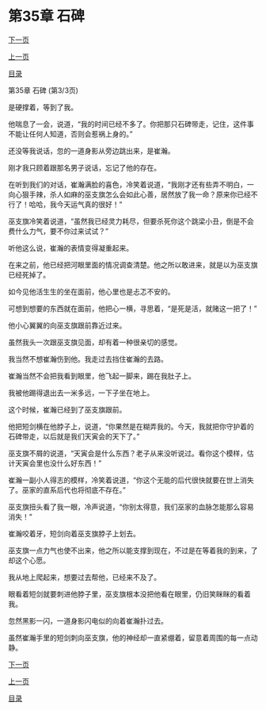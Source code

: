 <h1>第35章    石碑</h1>
            <div><p><a href="./0105_%E7%AC%AC36%E7%AB%A0_%E6%9C%A8%E5%A4%B4%E4%BA%BA.md">下一页</a></p><p><a href="./0103_%E7%AC%AC35%E7%AB%A0_%E7%9F%B3%E7%A2%91.md">上一页</a></p><p><a href="../">目录</a></p></div>
            <div><p>第35章    石碑 (第3/3页)</p><p>是硬撑着，等到了我。</p><p>他喘息了一会，说道，“我的时间已经不多了。你把那只石碑带走，记住，这件事不能让任何人知道，否则会惹祸上身的。”</p><p>还没等我说话，忽的一道身影从旁边跳出来，是崔瀚。</p><p>刚才我只顾着跟那名男子说话，忘记了他的存在。</p><p>在听到我们的对话，崔瀚满脸的喜色，冷笑着说道，“我刚才还有些弄不明白，一向心狠手辣，杀人如麻的巫支旗怎么会如此心善，居然放了我一命？原来你已经不行了！哈哈，我今天运气真的很好！”</p><p>巫支旗冷笑着说道，“虽然我已经灵力耗尽，但要杀死你这个跳梁小丑，倒是不会费什么力气，要不你过来试试？”</p><p>听他这么说，崔瀚的表情变得凝重起来。</p><p>在来之前，他已经把河眼里面的情况调查清楚。他之所以敢进来，就是以为巫支旗已经死掉了。</p><p>如今见他活生生的坐在面前，他心里也是忐忑不安的。</p><p>可想到想要的东西就在面前，他把心一横，寻思着，“是死是活，就赌这一把了！”</p><p>他小心翼翼的向巫支旗跟前靠近过来。</p><p>虽然我头一次跟巫支旗见面，却有着一种很亲切的感觉。</p><p>我当然不想崔瀚伤到他。我走过去挡住崔瀚的去路。</p><p>崔瀚当然不会把我看到眼里，他飞起一脚来，踢在我肚子上。</p><p>我被他踢得退出去一米多远，一下子坐在地上。</p><p>这个时候，崔瀚已经到了巫支旗跟前。</p><p>他把短剑横在他脖子上，说道，“你果然是在糊弄我的。今天，我就把你守护着的石碑带走，以后就是我们天寅会的天下了。”</p><p>巫支旗不屑的说道，“天寅会是什么东西？老子从来没听说过。看你这个模样，估计天寅会里也没什么好东西！”</p><p>崔瀚一副小人得志的模样，冷笑着说道，“你这个无能的后代很快就要在世上消失了。巫家的直系后代也将彻底不存在。”</p><p>巫支旗扭头看了我一眼，冷声说道，“你别太得意，我们巫家的血脉怎能那么容易消失！”</p><p>崔瀚咬着牙，短剑向着巫支旗脖子上划去。</p><p>巫支旗一点力气也使不出来，他之所以能支撑到现在，不过是在等着我的到来，了却这个心愿。</p><p>我从地上爬起来，想要过去帮他，已经来不及了。</p><p>眼看着短剑就要刺进他脖子里，巫支旗根本没把他看在眼里，仍旧笑眯眯的看着我。</p><p>忽然黑影一闪，一道身影闪电似的向着崔瀚扑过去。</p><p>虽然崔瀚手里的短剑刺向巫支旗，他的神经却一直紧绷着，留意着周围的每一点动静。</p></div>
            <div><p><a href="./0105_%E7%AC%AC36%E7%AB%A0_%E6%9C%A8%E5%A4%B4%E4%BA%BA.md">下一页</a></p><p><a href="./0103_%E7%AC%AC35%E7%AB%A0_%E7%9F%B3%E7%A2%91.md">上一页</a></p><p><a href="../">目录</a></p></div>